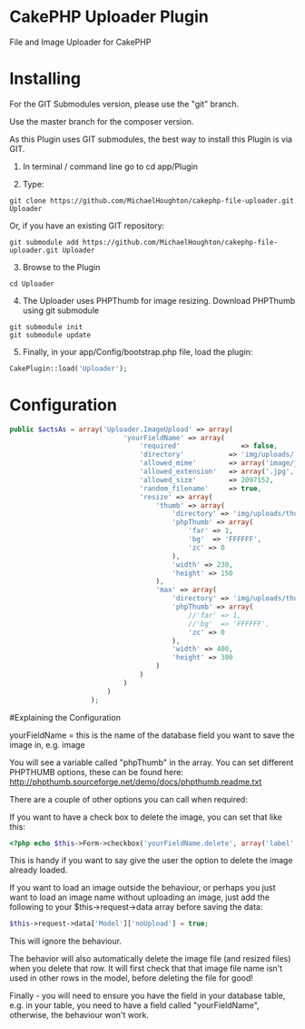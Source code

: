# CakePHP Uploader Plugin
File and Image Uploader for CakePHP

# Installing

For the GIT Submodules version, please use the "git" branch.

Use the master branch for the composer version.

As this Plugin uses GIT submodules, the best way to install this Plugin is via GIT.

1) In terminal / command line go to cd app/Plugin

2) Type:

```
git clone https://github.com/MichaelHoughton/cakephp-file-uploader.git Uploader
```

Or, if you have an existing GIT repository:

```
git submodule add https://github.com/MichaelHoughton/cakephp-file-uploader.git Uploader
```

3) Browse to the Plugin
```
cd Uploader
```

4) The Uploader uses PHPThumb for image resizing.  Download PHPThumb using git submodule

```
git submodule init
git submodule update
```

5) Finally, in your app/Config/bootstrap.php file, load the plugin:

```php
CakePlugin::load('Uploader');
```

# Configuration

```php
public $actsAs = array('Uploader.ImageUpload' => array(
                            'yourFieldName' => array(
                                'required'               => false,
                                'directory'           => 'img/uploads/',
                                'allowed_mime'        => array('image/jpeg', 'image/pjpeg', 'image/gif', 'image/png'),
                                'allowed_extension'   => array('.jpg', '.jpeg', '.png', '.gif'),
                                'allowed_size'        => 2097152,
                                'random_filename'     => true,
                                'resize' => array(
                                    'thumb' => array(
                                        'directory' => 'img/uploads/thumbs/',
                                        'phpThumb' => array(
                                            'far' => 1,
                                            'bg'  => 'FFFFFF',
                                            'zc' => 0
                                        ),
                                        'width' => 230,
                                        'height' => 150
                                    ),
                                    'max' => array(
                                        'directory' => 'img/uploads/thumbs/',
                                        'phpThumb' => array(
                                            //'far' => 1,
                                            //'bg'  => 'FFFFFF',
                                            'zc' => 0
                                        ),
                                        'width' => 400,
                                        'height' => 300
                                    )
                                )
                            )
                        )
                    );
```

#Explaining the Configuration

yourFieldName = this is the name of the database field you want to save the image in, e.g. image

You will see a variable called "phpThumb" in the array.  You can set different PHPTHUMB options, these can be found here:
http://phpthumb.sourceforge.net/demo/docs/phpthumb.readme.txt

There are a couple of other options you can call when required:

If you want to have a check box to delete the image, you can set that like this:

```php
<?php echo $this->Form->checkbox('yourFieldName.delete', array('label' => 'Delete this image')); ?>
```

This is handy if you want to say give the user the option to delete the image already loaded.

If you want to load an image outside the behaviour, or perhaps you just want to load an image name without uploading an image, just add the following to your $this->request->data array before saving the data:

```php
$this->request->data['Model']['noUpload'] = true;
```

This will ignore the behaviour.

The behavior will also automatically delete the image file (and resized files) when you delete that row.  It will first check that that image file name isn't used in other rows in the model, before deleting the file for good!

Finally - you will need to ensure you have the field in your database table, e.g. in your table, you need to have a field called "yourFieldName", otherwise, the behaviour won't work.